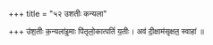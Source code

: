 +++
title = "५२ उशतीः कन्यला"

+++
उ॑श॒तीः क॒न्यला॑इ॒माः पि॑तृलो॒कात्पतिं॑ य॒तीः। अव॑ दी॒क्षाम॑सृक्षत॒ स्वाहा॑ ॥
